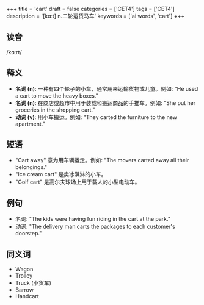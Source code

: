 +++
title = 'cart'
draft = false
categories = ['CET4']
tags = ['CET4']
description = '[kɑːt] n.二轮运货马车'
keywords = ['ai words', 'cart']
+++

## 读音
/kɑːrt/

## 释义
- **名词 (n)**: 一种有四个轮子的小车，通常用来运输货物或儿童。例如: "He used a cart to move the heavy boxes."
- **名词 (n)**: 在商店或超市中用于装载和搬运商品的手推车。例如: "She put her groceries in the shopping cart."
- **动词 (v)**: 用小车搬运。例如: "They carted the furniture to the new apartment."

## 短语
- "Cart away" 意为用车辆运走。例如: "The movers carted away all their belongings."
- "Ice cream cart" 是卖冰淇淋的小车。
- "Golf cart" 是高尔夫球场上用于载人的小型电动车。

## 例句
- 名词: "The kids were having fun riding in the cart at the park."
- 动词: "The delivery man carts the packages to each customer's doorstep."
  
## 同义词
- Wagon
- Trolley
- Truck (小货车)
- Barrow
- Handcart
